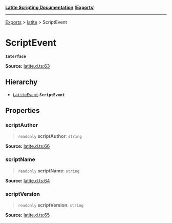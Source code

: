 [**Latite Scripting Documentation**](../../README.md) ([**Exports**](../../exports.md))

---

[Exports](../../exports.md) > [latite](../index.md) > ScriptEvent

# ScriptEvent

**`Interface`**

**Source:** [latite.d.ts:63](https://github.com/LatiteScripting/latitescripting.github.io/blob/a8bf81d/definitions/latite.d.ts#L63)

## Hierarchy

- [`LatiteEvent`](interface.LatiteEvent.md).**`ScriptEvent`**

## Properties

### scriptAuthor

> `readonly` **scriptAuthor**: `string`

**Source:** [latite.d.ts:66](https://github.com/LatiteScripting/latitescripting.github.io/blob/a8bf81d/definitions/latite.d.ts#L66)

### scriptName

> `readonly` **scriptName**: `string`

**Source:** [latite.d.ts:64](https://github.com/LatiteScripting/latitescripting.github.io/blob/a8bf81d/definitions/latite.d.ts#L64)

### scriptVersion

> `readonly` **scriptVersion**: `string`

**Source:** [latite.d.ts:65](https://github.com/LatiteScripting/latitescripting.github.io/blob/a8bf81d/definitions/latite.d.ts#L65)
